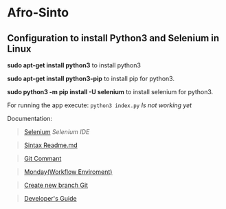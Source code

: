 # Afro-Sinto

## Configuration to install Python3 and Selenium in Linux

**sudo apt-get install python3** to install python3

**sudo apt-get install python3-pip** to install pip for python3.

**sudo python3 -m pip install -U selenium** to install selenium for python3.



For running the app execute:
`python3 index.py` *Is not working yet*



Documentation:
 > [Selenium](https://www.seleniumhq.org/) *Selenium IDE*

 > [Sintax Readme.md](https://help.github.com/articles/basic-writing-and-formatting-syntax/)

 > [Git Commant](http://rogerdudler.github.io/git-guide/)


 > [Monday(Workflow Enviroment)](https://auth.monday.com/login)

 > [Create new branch Git](https://github.com/Kunena/Kunena-Forum/wiki/Create-a-new-branch-with-git-and-manage-branches)

 > [Developer's Guide](https://github.com/enrikiko/afro-sinto/blob/kike/developerGuide.md)
